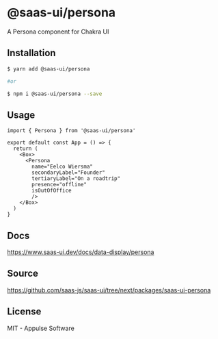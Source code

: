 # @saas-ui/persona

A Persona component for Chakra UI

## Installation

```sh
$ yarn add @saas-ui/persona

#or

$ npm i @saas-ui/persona --save
```

## Usage

```tsx
import { Persona } from '@saas-ui/persona'

export default const App = () => {
  return (
    <Box>
      <Persona
        name="Eelco Wiersma"
        secondaryLabel="Founder"
        tertiaryLabel="On a roadtrip"
        presence="offline"
        isOutOfOffice
        />
    </Box>
  )
}
```

## Docs

https://www.saas-ui.dev/docs/data-display/persona

## Source

https://github.com/saas-js/saas-ui/tree/next/packages/saas-ui-persona

## License

MIT - Appulse Software
